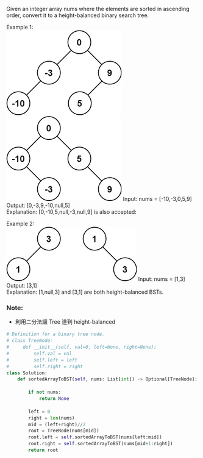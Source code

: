 
Given an integer array nums where the elements are sorted in ascending order, convert it to a height-balanced binary search tree.

Example 1:\
![alt text](image-11.png)
![alt text](image-12.png)
Input: nums = [-10,-3,0,5,9]\
Output: [0,-3,9,-10,null,5]\
Explanation: [0,-10,5,null,-3,null,9] is also accepted:

Example 2:\
![alt text](image-13.png)
Input: nums = [1,3]\
Output: [3,1]\
Explanation: [1,null,3] and [3,1] are both height-balanced BSTs.

### Note:
- 利用二分法讓 Tree 達到 height-balanced

```python
# Definition for a binary tree node.
# class TreeNode:
#     def __init__(self, val=0, left=None, right=None):
#         self.val = val
#         self.left = left
#         self.right = right
class Solution:
    def sortedArrayToBST(self, nums: List[int]) -> Optional[TreeNode]:

        if not nums:
            return None
        
        left = 0
        right = len(nums)
        mid = (left+right)//2
        root = TreeNode(nums[mid])
        root.left = self.sortedArrayToBST(nums[left:mid])
        root.right = self.sortedArrayToBST(nums[mid+1:right])
        return root
```
